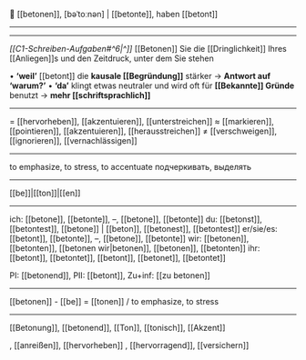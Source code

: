🎵 [[betonen]], [bəˈtoːnən] | [[betonte]], haben [[betont]]

---
---

*[[C1-Schreiben-Aufgaben#^6|^]]* [[Betonen]] Sie die [[Dringlichkeit]] Ihres [[Anliegen]]s und den Zeitdruck, unter dem Sie stehen

• **‘weil’** [[betont]] die **kausale [[Begründung]]** stärker → **Antwort auf ‘warum?’**
• **‘da’** klingt etwas neutraler und wird oft für **[[Bekannte]] Gründe** benutzt → **mehr [[schriftsprachlich]]**

---
= [[hervorheben]], [[akzentuieren]], [[unterstreichen]]
≈ [[markieren]], [[pointieren]], [[akzentuieren]], [[herausstreichen]]
≠ [[verschweigen]], [[ignorieren]], [[vernachlässigen]]

---
to emphasize, to stress, to accentuate
подчеркивать, выделять

---
[[be]]|[[ton]]|[[en]]

---
ich: [[betone]], [[betonte]], –, [[betone]], [[betonte]]
du: [[betonst]], [[betontest]], [[betone]] | [[beton]], [[betonest]], [[betontest]]
er/sie/es: [[betont]], [[betonte]], –, [[betone]], [[betonte]]
wir: [[betonen]], [[betonten]], [[betonen wir|betonen]], [[betonen]], [[betonten]]
ihr: [[betont]], [[betontet]], [[betont]], [[betonet]], [[betontet]]

PI: [[betonend]], PII: [[betont]], Zu+inf: [[zu betonen]]

---
[[betonen]] - [[be]] = [[tonen]] / to emphasize, to stress

---
[[Betonung]], [[betonend]], [[Ton]], [[tonisch]], [[Akzent]]

, [[anreißen]], [[hervorheben]]
, [[hervorragend]], [[versichern]]